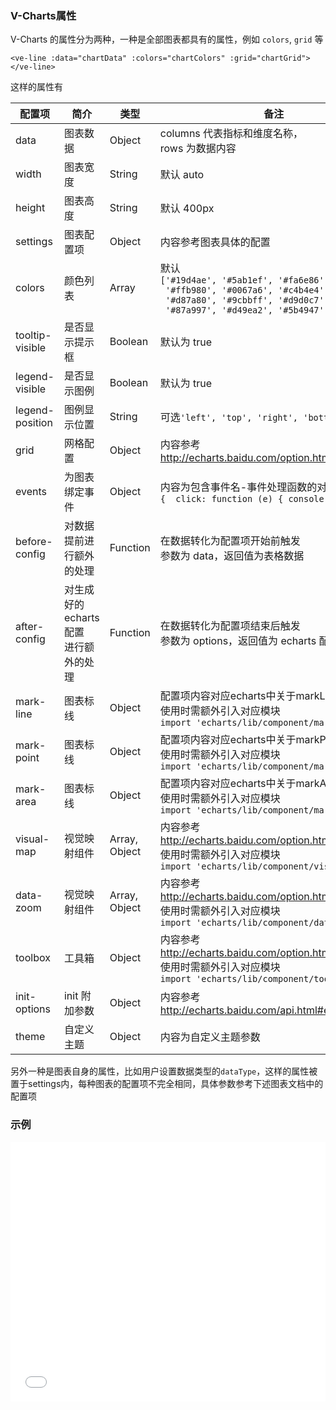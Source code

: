 ### V-Charts属性

V-Charts 的属性分为两种，一种是全部图表都具有的属性，例如 `colors`, `grid` 等

`<ve-line :data="chartData" :colors="chartColors" :grid="chartGrid"></ve-line>`

这样的属性有

| 配置项 | 简介 | 类型 | 备注 |
| --- | --- | --- | --- |
| data | 图表数据 | Object | columns 代表指标和维度名称，<br>rows 为数据内容 |
| width | 图表宽度 | String | 默认 auto |
| height | 图表高度 | String | 默认 400px |
| settings | 图表配置项 | Object | 内容参考图表具体的配置 |
| colors | 颜色列表 | Array | 默认<br>`['#19d4ae', '#5ab1ef', '#fa6e86',`<br>` '#ffb980', '#0067a6', '#c4b4e4',`<br>` '#d87a80', '#9cbbff', '#d9d0c7',`<br>` '#87a997', '#d49ea2', '#5b4947']` |
| tooltip-visible | 是否显示提示框 | Boolean | 默认为 true |
| legend-visible | 是否显示图例 | Boolean | 默认为 true |
| legend-position | 图例显示位置 | String | 可选`'left', 'top', 'right', 'bottom'` |
| grid | 网格配置 | Object | 内容参考<br>http://echarts.baidu.com/option.html#grid |
| events | 为图表绑定事件 | Object | 内容为包含事件名-事件处理函数的对象，例如<br>`{  click: function (e) { console.log(e) }}` |
| before-config | 对数据提前进行额外的处理 | Function | 在数据转化为配置项开始前触发<br>参数为 data，返回值为表格数据 |
| after-config | 对生成好的echarts配置<br>进行额外的处理 | Function | 在数据转化为配置项结束后触发<br>参数为 options，返回值为 echarts 配置 |
| mark-line | 图表标线 | Object | 配置项内容对应echarts中关于markLine的部分<br>使用时需额外引入对应模块<br>`import 'echarts/lib/component/markLine'` | 
| mark-point | 图表标线 | Object | 配置项内容对应echarts中关于markPoint的部分<br>使用时需额外引入对应模块<br>`import 'echarts/lib/component/markPoint'` | 
| mark-area | 图表标线 | Object | 配置项内容对应echarts中关于markArea的部分<br>使用时需额外引入对应模块<br>`import 'echarts/lib/component/markAreae'` | 
| visual-map | 视觉映射组件 | Array, Object | 内容参考<br>http://echarts.baidu.com/option.html#visualMap<br>使用时需额外引入对应模块<br>`import 'echarts/lib/component/visualMap'` | 
| data-zoom | 视觉映射组件 | Array, Object | 内容参考<br>http://echarts.baidu.com/option.html#dataZoom<br>使用时需额外引入对应模块<br>`import 'echarts/lib/component/dataZoom'` |
| toolbox | 工具箱 | Object | 内容参考<br>http://echarts.baidu.com/option.html#toolbox<br>使用时需额外引入对应模块<br>`import 'echarts/lib/component/toolbox'` |
| init-options | init 附加参数 | Object | 内容参考<br>http://echarts.baidu.com/api.html#echarts.init |
| theme | 自定义主题 | Object | 内容为自定义主题参数 |

另外一种是图表自身的属性，比如用户设置数据类型的`dataType`，这样的属性被置于settings内，每种图表的配置项不完全相同，具体参数参考下述图表文档中的配置项

> 

### 示例

<iframe width="100%" height="415" src="//jsfiddle.net/vue_echarts/he1u3j75/24/embedded/result,html,js/?bodyColor=fff" allowfullscreen="allowfullscreen" frameborder="0"></iframe>
